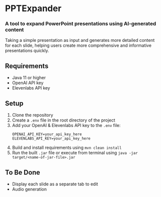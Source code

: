 # PPTExpander
### A tool to expand PowerPoint presentations using AI-generated content

Taking a simple presentation as input and generates more detailed content for each slide, helping users create more comprehensive and informative presentations quickly.

## Requirements
- Java 11 or higher
- OpenAI API key
- Elevenlabs API key

## Setup
1. Clone the repository
2. Create a `.env` file in the root directory of the project
3. Add your OpenAI & Elevenlabs API key to the `.env` file:
   ```
   OPENAI_API_KEY=your_api_key_here
   ELEVENLABS_API_KEY=your_api_key_here
   ```
4. Build and install requirements using `mvn clean install`
5. Run the built `.jar` file or execute from terminal using `java -jar target/<name-of-jar-file>.jar`

## To Be Done
- Display each slide as a separate tab to edit
- Audio generation